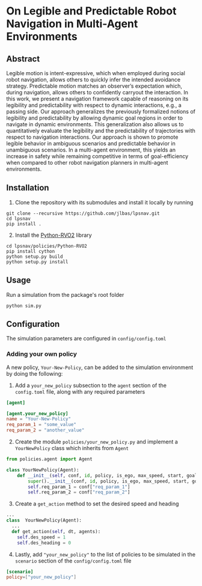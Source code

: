 # On Legible and Predictable Robot Navigation in Multi-Agent Environments

## Abstract
Legible motion is intent-expressive, which when employed during social robot navigation, allows others to quickly infer the intended avoidance strategy. Predictable motion matches an observer’s expectation which, during navigation, allows others to confidently carryout the interaction. In this work, we present a navigation framework capable of reasoning on its legibility and predictability with respect to dynamic interactions, e.g., a passing side. Our approach generalizes the previously formalized notions of legibility and predictability by allowing dynamic goal regions in order to navigate in dynamic environments. This generalization also allows us to quantitatively evaluate the legibility and the predictability of trajectories with respect to navigation interactions. Our approach is shown to promote legible behavior in ambiguous scenarios and predictable behavior in unambiguous scenarios. In a multi-agent environment, this yields an increase in safety while remaining competitive in terms of goal-efficiency when compared to other robot navigation planners in multi-agent environments.

## Installation
1. Clone the repository with its submodules and install it locally by running
```shell
git clone --recursive https://github.com/jlbas/lpsnav.git
cd lpsnav
pip install .
```
2. Install the [Python-RVO2](https://github.com/sybrenstuvel/Python-RVO2) library
```shell
cd lpsnav/policies/Python-RVO2
pip install cython
python setup.py build
python setup.py install
```

## Usage
Run a simulation from the package's root folder
```shell
python sim.py
```

## Configuration
The simulation parameters are configured in `config/config.toml`

### Adding your own policy
A new policy, `Your-New-Policy`, can be added to the simulation environment by doing the following:
1. Add a `your_new_policy` subsection to the `agent` section of the `config.toml` file, along with any required parameters
```toml
[agent]

[agent.your_new_policy]
name = "Your-New-Policy"
req_param_1 = "some_value"
req_param_2 = "another_value"
```
2. Create the module `policies/your_new_policy.py` and implement a `YourNewPolicy` class which inherits from `Agent`
```python
from policies.agent import Agent

class YourNewPolicy(Agent):
    def __init__(self, conf, id, policy, is_ego, max_speed, start, goal, rng):
        super().__init__(conf, id, policy, is_ego, max_speed, start, goal, rng)
        self.req_param_1 = conf["req_param_1"]
        self.req_param_2 = conf["req_param_2"]
```
3. Create a `get_action` method to set the desired speed and heading
```python
...
class  YourNewPolicy(Agent):
  ...
  def get_action(self, dt, agents):
    self.des_speed = 1
    self.des_heading = 0
```
4. Lastly, add `"your_new_policy"` to the list of policies to be simulated in the `scenario` section of the `config/config.toml` file
```toml
[scenario]
policy=["your_new_policy"]
```
